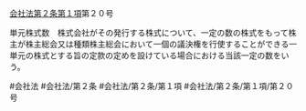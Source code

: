 [会社法第２条第１項](会社法＿＿＿＿第２条第１項)第２０号

単元株式数　株式会社がその発行する株式について、一定の数の株式をもって株主が株主総会又は種類株主総会において一個の議決権を行使することができる一単元の株式とする旨の定款の定めを設けている場合における当該一定の数をいう。


#会社法
#会社法/第２条
#会社法/第２条/第１項
#会社法/第２条/第１項/第２０号
